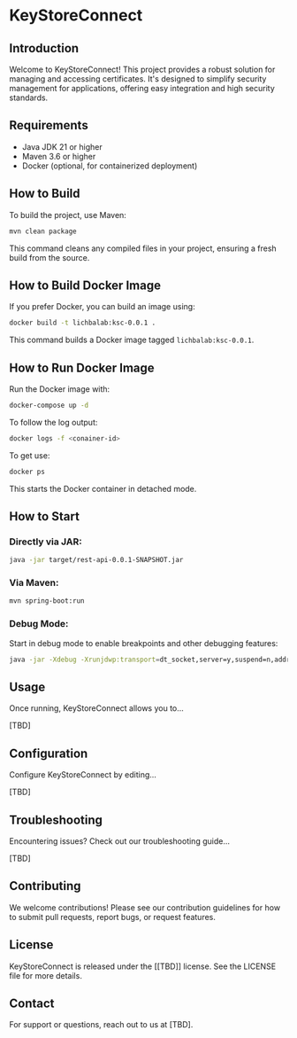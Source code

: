 
# KeyStoreConnect

## Introduction
Welcome to KeyStoreConnect! This project provides a robust solution for managing and accessing certificates. It's designed to simplify security management for applications, offering easy integration and high security standards.

## Requirements
- Java JDK 21 or higher
- Maven 3.6 or higher
- Docker (optional, for containerized deployment)

## How to Build
To build the project, use Maven:
```bash
mvn clean package
```
This command cleans any compiled files in your project, ensuring a fresh build from the source.

## How to Build Docker Image
If you prefer Docker, you can build an image using:
```bash
docker build -t lichbalab:ksc-0.0.1 .
```
This command builds a Docker image tagged `lichbalab:ksc-0.0.1`.

## How to Run Docker Image
Run the Docker image with:
```bash
docker-compose up -d
```
To follow the log output:
```bash
docker logs -f <conainer-id>
```
To get <container-id> use:
```bash
docker ps
```

This starts the Docker container in detached mode.

## How to Start
### Directly via JAR:
```bash
java -jar target/rest-api-0.0.1-SNAPSHOT.jar
```
### Via Maven:
```bash
mvn spring-boot:run
```

### Debug Mode:
Start in debug mode to enable breakpoints and other debugging features:
```bash
java -jar -Xdebug -Xrunjdwp:transport=dt_socket,server=y,suspend=n,address=5005 target/rest-api-0.0.1-SNAPSHOT.jar
```

## Usage
Once running, KeyStoreConnect allows you to...

[TBD]

## Configuration
Configure KeyStoreConnect by editing...

[TBD]
## Troubleshooting
Encountering issues? Check out our troubleshooting guide...

[TBD]

## Contributing
We welcome contributions! Please see our contribution guidelines for how to submit pull requests, report bugs, or request features.

## License
KeyStoreConnect is released under the [[TBD]] license. See the LICENSE file for more details.

## Contact
For support or questions, reach out to us at [TBD].